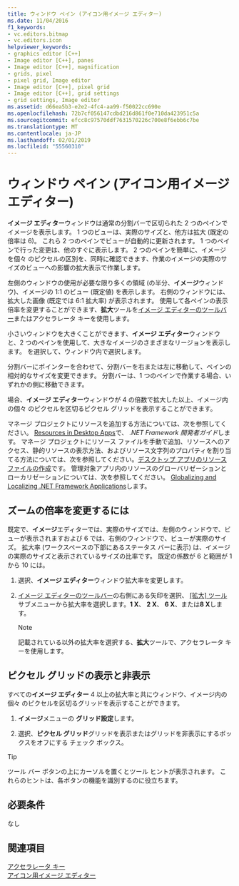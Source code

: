 ```yaml
---
title: ウィンドウ ペイン (アイコン用イメージ エディター)
ms.date: 11/04/2016
f1_keywords:
- vc.editors.bitmap
- vc.editors.icon
helpviewer_keywords:
- graphics editor [C++]
- Image editor [C++], panes
- Image editor [C++], magnification
- grids, pixel
- pixel grid, Image editor
- Image editor [C++], pixel grid
- Image editor [C++], grid settings
- grid settings, Image editor
ms.assetid: d66ea5b3-e2e2-4fc4-aa99-f50022cc690e
ms.openlocfilehash: 72b7cf056147cdbd216d861f0e710da423951c5a
ms.sourcegitcommit: efcc8c97570ddf7631570226c700e8f6ebb6c7be
ms.translationtype: MT
ms.contentlocale: ja-JP
ms.lasthandoff: 02/01/2019
ms.locfileid: "55560310"
---
```

# <a name="window-panes-image-editor-for-icons"></a>ウィンドウ ペイン (アイコン用イメージ エディター)

**イメージ エディター**ウィンドウは通常の分割バーで区切られた 2 つのペインでイメージを表示します。 1 つのビューは、実際のサイズと、他方は拡大 (既定の倍率は 6)。 これら 2 つのペインでビューが自動的に更新されます。 1 つのペインで行った変更は、他のすぐに表示します。 2 つのペインを簡単に、イメージを個々 のピクセルの区別を、同時に確認できます、作業のイメージの実際のサイズのビューへの影響の拡大表示で作業します。

左側のウィンドウの使用が必要な限り多くの領域 (の半分、**イメージ**ウィンドウ)、イメージの 1:1 のビュー (既定値) を表示します。 右側のウィンドウには、拡大した画像 (既定では 6:1 拡大率) が表示されます。 使用して各ペインの表示倍率を変更することができます、**拡大**ツールを[イメージ エディターのツールバー](../windows/toolbar-image-editor-for-icons.md)またはアクセラレータ キーを使用します。

小さいウィンドウを大きくことができます、**イメージ エディター**ウィンドウと、2 つのペインを使用して、大きなイメージのさまざまなリージョンを表示します。 を選択して、ウィンドウ内で選択します。

分割バーにポインターを合わせて、分割バーを右または左に移動して、ペインの相対的なサイズを変更できます。 分割バーは、1 つのペインで作業する場合、いずれかの側に移動できます。

場合、**イメージ エディター**ウィンドウが 4 の倍数で拡大した以上、イメージ内の個々 のピクセルを区切るピクセル グリッドを表示することができます。

マネージ プロジェクトにリソースを追加する方法については、次を参照してください。 [Resources in Desktop Apps](/dotnet/framework/resources/index)で、 *.NET Framework 開発者ガイド*します。 マネージ プロジェクトにリソース ファイルを手動で追加、リソースへのアクセス、静的リソースの表示方法、およびリソース文字列のプロパティを割り当てる方法については、次を参照してください。[デスクトップ アプリのリソース ファイルの作成](/dotnet/framework/resources/creating-resource-files-for-desktop-apps)です。 管理対象アプリ内のリソースのグローバリゼーションとローカリゼーションについては、次を参照してください。 [Globalizing and Localizing .NET Framework Applications](/dotnet/standard/globalization-localization/index)します。

## <a name="to-change-the-magnification-factor"></a>ズームの倍率を変更するには

既定で、**イメージ**エディターでは、実際のサイズでは、左側のウィンドウで、ビューが表示されますおよび 6 では、右側のウィンドウで、ビューが実際のサイズ。 拡大率 (ワークスペースの下部にあるステータス バーに表示) は、イメージの実際のサイズと表示されているサイズの比率です。 既定の係数が 6 と範囲が 1 から 10 には。

1. 選択、**イメージ エディター**ウィンドウ拡大率を変更します。

1. [イメージ エディターのツールバー](../windows/toolbar-image-editor-for-icons.md)の右側にある矢印を選択、 [[拡大] ツール](../windows/toolbar-image-editor-for-icons.md)サブメニューから拡大率を選択します。**1 X**、 **2 X**、 **6 X**、または**8 X**します。

   > [!NOTE]
   > 記載されている以外の拡大率を選択する、**拡大**ツールで、アクセラレータ キーを使用します。

## <a name="to-display-or-hide-the-pixel-grid"></a>ピクセル グリッドの表示と非表示

すべての**イメージ エディター** 4 以上の拡大率と共にウィンドウ、イメージ内の個々 のピクセルを区切るグリッドを表示することができます。

1. **イメージ**メニューの **グリッド設定**します。

1. 選択、**ピクセル グリッド**グリッドを表示またはグリッドを非表示にするボックスをオフにする チェック ボックス。

> [!TIP]
> ツール バー ボタンの上にカーソルを置くとツール ヒントが表示されます。 これらのヒントは、各ボタンの機能を識別するのに役立ちます。

## <a name="requirements"></a>必要条件

なし

## <a name="see-also"></a>関連項目

[アクセラレータ キー](../windows/accelerator-keys-image-editor-for-icons.md)<br/>
[アイコン用イメージ エディター](../windows/image-editor-for-icons.md)